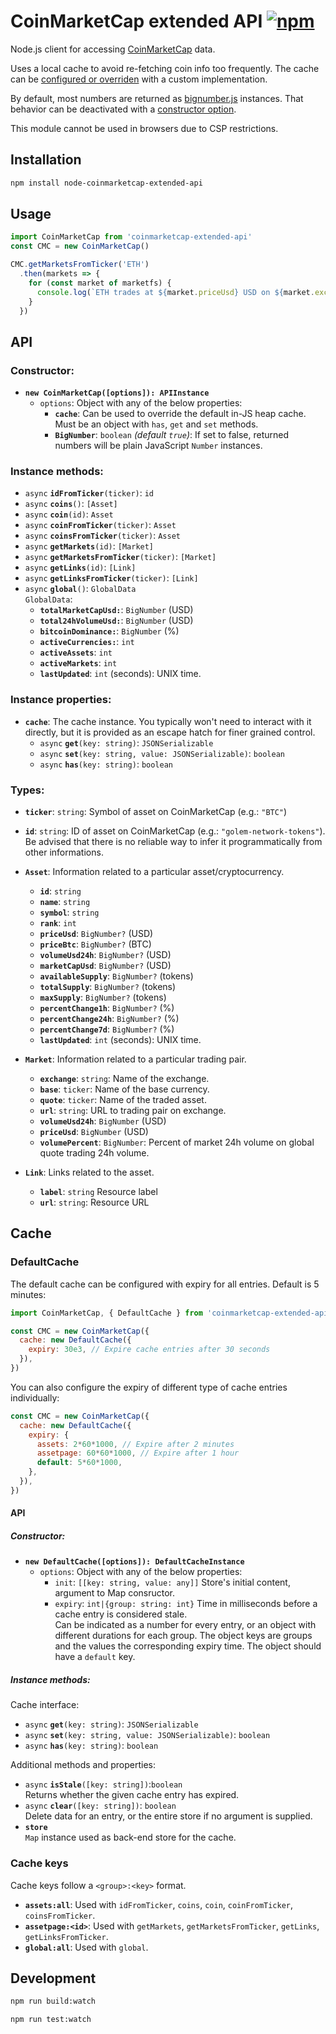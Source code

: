 # CoinMarketCap extended API [![npm](https://img.shields.io/npm/v/node-coinmarketcap-extended-api.svg)](https://www.npmjs.com/package/node-coinmarketcap-extended-api)

Node.js client for accessing [CoinMarketCap](https://coinmarketcap.com/) data.

Uses a local cache to avoid re-fetching coin info too frequently.
The cache can be [configured or overriden](#cache) with a custom implementation.

By default, most numbers are returned as [bignumber.js](https://github.com/MikeMcl/bignumber.js) instances.
That behavior can be deactivated with a [constructor option](#option-bignumber).

This module cannot be used in browsers due to CSP restrictions.

## Installation

```sh
npm install node-coinmarketcap-extended-api
```

## Usage

```javascript
import CoinMarketCap from 'coinmarketcap-extended-api'
const CMC = new CoinMarketCap()

CMC.getMarketsFromTicker('ETH')
  .then(markets => {
    for (const market of marketfs) {
      console.log(`ETH trades at ${market.priceUsd} USD on ${market.exchange}.`)
    }
  })
```

## API

### Constructor:

* **`new CoinMarketCap([options]): APIInstance`**  
  * `options`: Object with any of the below properties:  
    * **`cache`**: Can be used to override the default in-JS heap cache.  
               Must be an object with `has`, `get` and `set` methods.  
    * <a name="option-bignumber"></a>**`BigNumber`**: `boolean` _(default `true`)_: If set to false, returned numbers will be plain JavaScript `Number` instances.  

### Instance methods:

* `async` **`idFromTicker`**`(ticker)`: `id`  
* `async` **`coins`**`()`: `[Asset]`  
* `async` **`coin`**`(id)`: `Asset`  
* `async` **`coinFromTicker`**`(ticker)`: `Asset`  
* `async` **`coinsFromTicker`**`(ticker)`: `Asset`  
* `async` **`getMarkets`**`(id)`: `[Market]`  
* `async` **`getMarketsFromTicker`**`(ticker)`: `[Market]`  
* `async` **`getLinks`**`(id)`: `[Link]`  
* `async` **`getLinksFromTicker`**`(ticker)`: `[Link]`  
* `async` **`global`**`()`: `GlobalData`  
    `GlobalData`:
    * **`totalMarketCapUsd:`**: `BigNumber` (USD)
    * **`total24hVolumeUsd:`**: `BigNumber` (USD)
    * **`bitcoinDominance:`**: `BigNumber` (%)
    * **`activeCurrencies:`**: `int`
    * **`activeAssets`**: `int`
    * **`activeMarkets`**: `int`
    * **`lastUpdated`**: `int` (seconds): UNIX time.

### Instance properties:

* **`cache`**: The cache instance. You typically won't need to interact with it directly, but it is provided as an escape hatch for finer grained control.  
  * `async` **`get`**`(key: string)`: `JSONSerializable`  
  * `async` **`set`**`(key: string, value: JSONSerializable)`: `boolean`  
  * `async` **`has`**`(key: string)`: `boolean`  

### Types:

* **`ticker`**: `string`: Symbol of asset on CoinMarketCap (e.g.: `"BTC"`)  

* **`id`**: `string`: ID of asset on CoinMarketCap (e.g.: `"golem-network-tokens"`). Be advised that there is no reliable way to infer it programmatically from other informations.  

* **`Asset`**: Information related to a particular asset/cryptocurrency.
  * **`id`**: `string`
  * **`name`**: `string`
  * **`symbol`**: `string`
  * **`rank`**: `int`
  * **`priceUsd`**: `BigNumber?` (USD)
  * **`priceBtc`**: `BigNumber?` (BTC)
  * **`volumeUsd24h`**: `BigNumber?` (USD)
  * **`marketCapUsd`**: `BigNumber?` (USD)
  * **`availableSupply`**: `BigNumber?` (tokens)
  * **`totalSupply`**: `BigNumber?` (tokens)
  * **`maxSupply`**: `BigNumber?` (tokens)
  * **`percentChange1h`**: `BigNumber?` (%)
  * **`percentChange24h`**: `BigNumber?` (%)
  * **`percentChange7d`**: `BigNumber?` (%)
  * **`lastUpdated`**: `int` (seconds): UNIX time.

* **`Market`**: Information related to a particular trading pair.
  * **`exchange`**: `string`: Name of the exchange.
  * **`base`**: `ticker`: Name of the base currency.
  * **`quote`**: `ticker`: Name of the traded asset.
  * **`url`**: `string`: URL to trading pair on exchange.
  * **`volumeUsd24h`**: `BigNumber` (USD)
  * **`priceUsd`**: `BigNumber` (USD)
  * **`volumePercent`**: `BigNumber`: Percent of market 24h volume on global quote trading 24h volume.

* **`Link`**: Links related to the asset.
  * **`label`**: `string` Resource label
  * **`url`**: `string`: Resource URL

## Cache

### DefaultCache

The default cache can be configured with expiry for all entries. Default is 5 minutes: 

```javascript
import CoinMarketCap, { DefaultCache } from 'coinmarketcap-extended-api'

const CMC = new CoinMarketCap({
  cache: new DefaultCache({
    expiry: 30e3, // Expire cache entries after 30 seconds
  }),
})
```
You can also configure the expiry of different type of cache entries individually: 

```javascript
const CMC = new CoinMarketCap({
  cache: new DefaultCache({
    expiry: {
      assets: 2*60*1000, // Expire after 2 minutes
      assetpage: 60*60*1000, // Expire after 1 hour
      default: 5*60*1000,
    },
  }),
})
```

#### API

##### Constructor:
* **`new DefaultCache([options]): DefaultCacheInstance`**  
  * `options`: Object with any of the below properties:  
    * `init`: `[[key: string, value: any]]` Store's initial content, argument to Map consructor.
    * `expiry`: `int|{group: string: int}` Time in milliseconds before a cache entry is considered stale.  
      Can be indicated as a number for every entry, or an object with different durations for each group.
      The object keys are groups and the values the corresponding expiry time. The object should have a `default` key.

##### Instance methods:

Cache interface:  

* `async` **`get`**`(key: string)`: `JSONSerializable`  
* `async` **`set`**`(key: string, value: JSONSerializable)`: `boolean`  
* `async` **`has`**`(key: string)`: `boolean`  

Additional methods and properties:  

* `async` **`isStale`**`([key: string])`:`boolean`  
    Returns whether the given cache entry has expired.
* `async` **`clear`**`([key: string])`: `boolean`  
    Delete data for an entry, or the entire store if no argument is supplied.
* **`store`**  
    `Map` instance used as back-end store for the cache.


### Cache keys

Cache keys follow a `<group>:<key>` format.

* **`assets:all`**: Used with `idFromTicker`, `coins`, `coin`, `coinFromTicker`, `coinsFromTicker`.
* **`assetpage:<id>`**: Used with `getMarkets`, `getMarketsFromTicker`, `getLinks`, `getLinksFromTicker`.
* **`global:all`**: Used with `global`.


## Development

```bash
npm run build:watch
```

```bash
npm run test:watch
```
